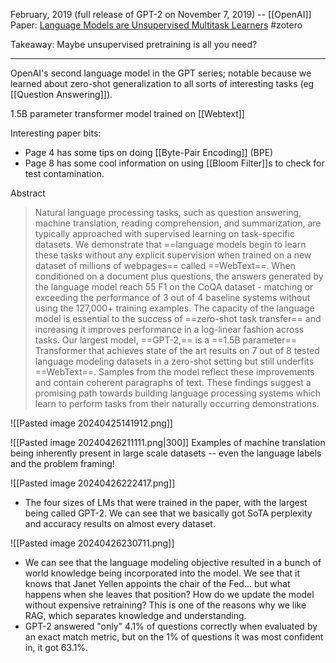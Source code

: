 February, 2019 (full release of GPT-2 on November 7, 2019) -- [[OpenAI]]
Paper: [Language Models are Unsupervised Multitask Learners](https://d4mucfpksywv.cloudfront.net/better-language-models/language_models_are_unsupervised_multitask_learners.pdf)
#zotero 

Takeaway: Maybe unsupervised pretraining is all you need?

---

OpenAI's second language model in the GPT series; notable because we learned about zero-shot generalization to all sorts of interesting tasks (eg [[Question Answering]]).

1.5B parameter transformer model trained on [[Webtext]] 

Interesting paper bits:
- Page 4 has some tips on doing [[Byte-Pair Encoding]] (BPE)
- Page 8 has some cool information on using [[Bloom Filter]]s to check for test contamination.

Abstract
> Natural language processing tasks, such as question answering, machine translation, reading comprehension, and summarization, are typically approached with supervised learning on task-specific datasets. We demonstrate that ==language models begin to learn these tasks without any explicit supervision when trained on a new dataset of millions of webpages== called ==WebText==. When conditioned on a document plus questions, the answers generated by the language model reach 55 F1 on the CoQA dataset - matching or exceeding the performance of 3 out of 4 baseline systems without using the 127,000+ training examples.
> The capacity of the language model is essential to the success of ==zero-shot task transfer== and increasing it improves performance in a log-linear fashion across tasks. Our largest model, ==GPT-2,== is a ==1.5B parameter== Transformer that achieves state of the art results on 7 out of 8 tested language modeling datasets in a zero-shot setting but still underfits ==WebText==. Samples from the model reflect these improvements and contain coherent paragraphs of text. These findings suggest a promising path towards building language processing systems which learn to perform tasks from their naturally occurring demonstrations.


![[Pasted image 20240425141912.png]]

![[Pasted image 20240426211111.png|300]]
Examples of machine translation being inherently present in large scale datasets -- even the language labels and the problem framing!

![[Pasted image 20240426222417.png]]
- The four sizes of LMs that were trained in the paper, with the largest being called GPT-2. We can see that we basically got SoTA perplexity and accuracy results on almost every dataset.

![[Pasted image 20240426230711.png]]
- We can see that the language modeling objective resulted in a bunch of world knowledge being incorporated into the model. We see that it knows that Janet Yellen appoints the chair of the Fed...  but what happens when she leaves that position? How do we update the model without expensive retraining? This is one of the reasons why we like RAG, which separates knowledge and understanding.
- GPT-2 answered "only" 4.1% of questions correctly when evaluated by an exact match metric, but on the 1% of questions it was most confident in, it got 63.1%.